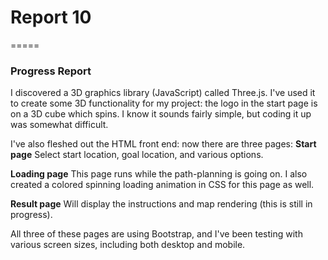 # Report 10
=====

### **Progress Report**
I discovered a 3D graphics library (JavaScript) called Three.js.  I've used it
to create some 3D functionality for my project: the logo in the start page is
on a 3D cube which spins.  I know it sounds fairly simple, but coding it up
was somewhat difficult.

I've also fleshed out the HTML front end: now there are three pages:
**Start page**
Select start location, goal location, and various options.

**Loading page**
This page runs while the path-planning is going on.  I also created a colored
spinning loading animation in CSS for this page as well.

**Result page**
Will display the instructions and map rendering (this is still in progress).

All three of these pages are using Bootstrap, and I've been testing with
various screen sizes, including both desktop and mobile.

